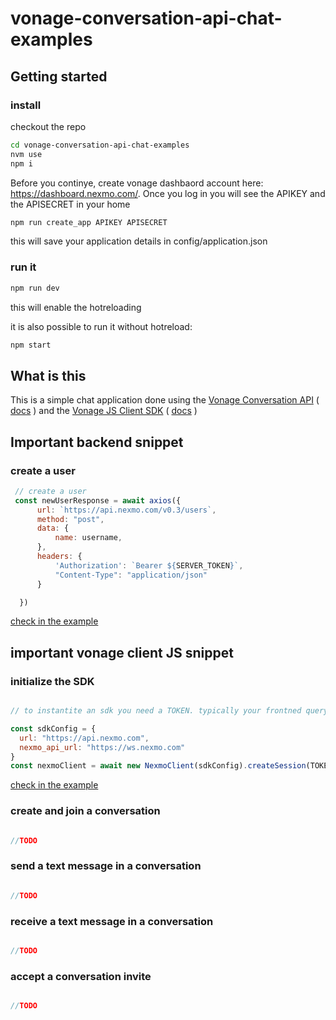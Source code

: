 # vonage-conversation-api-chat-examples

## Getting started

### install

checkout the repo

```bash
cd vonage-conversation-api-chat-examples
nvm use
npm i
```

Before you continye, create vonage dashbaord account here: https://dashboard.nexmo.com/. 
Once you log in you will see the APIKEY and the APISECRET in your home


```bash 
npm run create_app APIKEY APISECRET
```

this will save your application details in config/application.json


### run it

```bash 
npm run dev
```

this will enable the hotreloading

it is also possible to run it without hotreload: 

```bash 
npm start
```

## What is this

This is a simple chat application done using the [Vonage Conversation API](https://developer.vonage.com/conversation/overview) ( [docs](https://developer.vonage.com/api/conversation) ) and the [Vonage JS Client SDK](https://developer.vonage.com/client-sdk/in-app-voice/overview) ( [docs](https://developer.vonage.com/sdk/stitch/javascript/NexmoClient.html) )


## Important backend snippet


### create a user
```js
 // create a user
 const newUserResponse = await axios({
      url: `https://api.nexmo.com/v0.3/users`,
      method: "post",
      data: {
          name: username,
      },
      headers: {
          'Authorization': `Bearer ${SERVER_TOKEN}`,
          "Content-Type": "application/json"
      }

  })
```
[check in the example](https://github.com/jurgob/vonage-conversation-api-chat-examples/blob/main/src/server.js#L118)

## important vonage client JS snippet

### initialize the SDK

```js

// to instantite an sdk you need a TOKEN. typically your frontned query your backedn to fetch it. 

const sdkConfig = {
  url: "https://api.nexmo.com",
  nexmo_api_url: "https://ws.nexmo.com"
}
const nexmoClient = await new NexmoClient(sdkConfig).createSession(TOKEN)

```
[check in the example](https://github.com/jurgob/vonage-conversation-api-chat-examples/blob/main/public/chat.html#L38)



### create and join a conversation

```js

//TODO

```


### send a text message in a conversation

```js

//TODO

```

### receive a text message in a conversation

```js

//TODO

```


### accept a conversation invite

```js

//TODO

```

